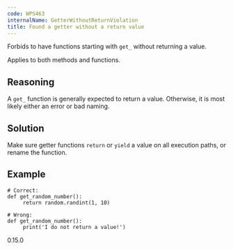 ```yaml
---
code: WPS463
internalName: GetterWithoutReturnViolation
title: Found a getter without a return value
---
```


Forbids to have functions starting with `get_` without returning a
value.

Applies to both methods and functions.

## Reasoning
A `get_` function is generally expected to return a value.
Otherwise, it is most likely either an error or bad naming.

## Solution
Make sure getter functions `return` or `yield` a value on all
execution paths, or rename the function.

## Example

    # Correct:
    def get_random_number():
         return random.randint(1, 10)
    
    # Wrong:
    def get_random_number():
         print('I do not return a value!')

<div class="versionadded">

0.15.0

</div>